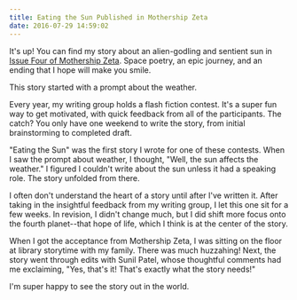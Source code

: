 ```yaml
---
title: Eating the Sun Published in Mothership Zeta
date: 2016-07-29 14:59:02
---
```

It's up! You can find my story about an alien-godling and sentient sun in [Issue Four of Mothership Zeta](http://mothershipzeta.org/2016/07/28/issue-4-is-out-now/#more-535). Space poetry, an epic journey, and an ending that I hope will make you smile.

This story started with a prompt about the weather.

Every year, my writing group holds a flash fiction contest. It's a super fun way to get motivated, with quick feedback from all of the participants. The catch? You only have one weekend to write the story, from initial brainstorming to completed draft.

"Eating the Sun" was the first story I wrote for one of these contests. When I saw the prompt about weather, I thought, "Well, the sun affects the weather." I figured I couldn't write about the sun unless it had a speaking role. The story unfolded from there.

I often don't understand the heart of a story until after I've written it. After taking in the insightful feedback from my writing group, I let this one sit for a few weeks. In revision, I didn't change much, but I did shift more focus onto the fourth planet--that hope of life, which I think is at the center of the story.

When I got the acceptance from Mothership Zeta, I was sitting on the floor at library storytime with my family. There was much huzzahing! Next, the story went through edits with Sunil Patel, whose thoughtful comments had me exclaiming, "Yes, that's it! That's exactly what the story needs!"

I'm super happy to see the story out in the world.
